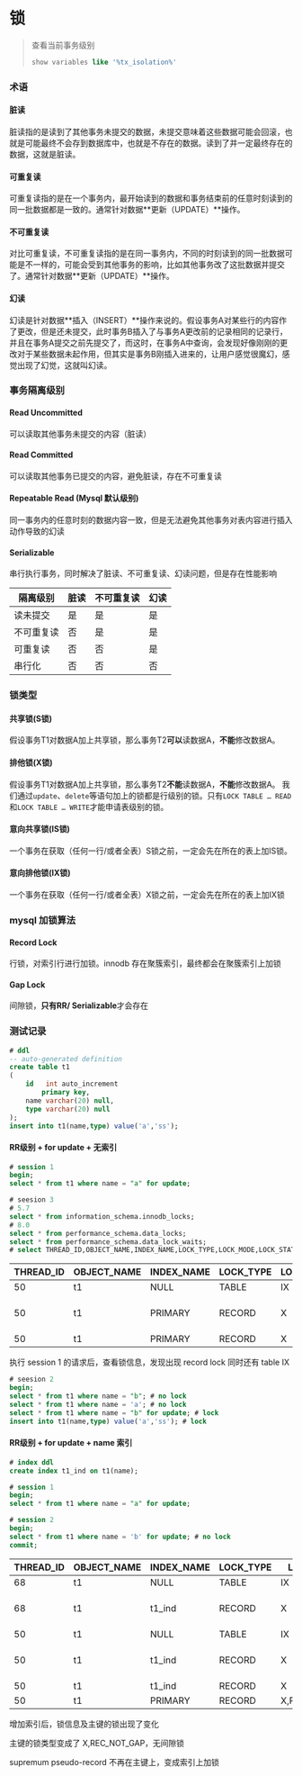 # 锁

> 查看当前事务级别
>
> ```sql
> show variables like '%tx_isolation%'
> ```

### 术语

#### 脏读

脏读指的是读到了其他事务未提交的数据，未提交意味着这些数据可能会回滚，也就是可能最终不会存到数据库中，也就是不存在的数据。读到了并一定最终存在的数据，这就是脏读。

#### 可重复读

可重复读指的是在一个事务内，最开始读到的数据和事务结束前的任意时刻读到的同一批数据都是一致的。通常针对数据\*\*更新（UPDATE）\*\*操作。

#### 不可重复读

对比可重复读，不可重复读指的是在同一事务内，不同的时刻读到的同一批数据可能是不一样的，可能会受到其他事务的影响，比如其他事务改了这批数据并提交了。通常针对数据\*\*更新（UPDATE）\*\*操作。

#### 幻读

幻读是针对数据\*\*插入（INSERT）\*\*操作来说的。假设事务A对某些行的内容作了更改，但是还未提交，此时事务B插入了与事务A更改前的记录相同的记录行，并且在事务A提交之前先提交了，而这时，在事务A中查询，会发现好像刚刚的更改对于某些数据未起作用，但其实是事务B刚插入进来的，让用户感觉很魔幻，感觉出现了幻觉，这就叫幻读。

### 事务隔离级别

#### Read Uncommitted

可以读取其他事务未提交的内容（脏读）

#### Read Committed

可以读取其他事务已提交的内容，避免脏读，存在不可重复读

#### Repeatable Read (Mysql 默认级别)

同一事务内的任意时刻的数据内容一致，但是无法避免其他事务对表内容进行插入动作导致的幻读

#### Serializable

串行执行事务，同时解决了脏读、不可重复读、幻读问题，但是存在性能影响

| 隔离级别  | 脏读 | 不可重复读 | 幻读 |
| ----- | -- | ----- | -- |
| 读未提交  | 是  | 是     | 是  |
| 不可重复读 | 否  | 是     | 是  |
| 可重复读  | 否  | 否     | 是  |
| 串行化   | 否  | 否     | 否  |

### 锁类型

#### **共享锁**(S锁)

假设事务T1对数据A加上共享锁，那么事务T2**可以**读数据A，**不能**修改数据A。

#### **排他锁**(X锁)

假设事务T1对数据A加上共享锁，那么事务T2**不能**读数据A，**不能**修改数据A。 我们通过`update`、`delete`等语句加上的锁都是行级别的锁。只有`LOCK TABLE … READ`和`LOCK TABLE … WRITE`才能申请表级别的锁。

#### **意向共享锁**(IS锁)

一个事务在获取（任何一行/或者全表）S锁之前，一定会先在所在的表上加IS锁。

#### **意向排他锁**(IX锁)

一个事务在获取（任何一行/或者全表）X锁之前，一定会先在所在的表上加IX锁

### mysql 加锁算法

#### Record Lock

行锁，对索引行进行加锁。innodb 存在聚簇索引，最终都会在聚簇索引上加锁

#### Gap Lock

间隙锁，**只有RR/ Serializable**才会存在

### 测试记录

```sql
# ddl
-- auto-generated definition
create table t1
(
    id   int auto_increment
        primary key,
    name varchar(20) null,
    type varchar(20) null
);
insert into t1(name,type) value('a','ss');
```

#### RR级别 + for update + 无索引

```sql
# session 1
begin;
select * from t1 where name = "a" for update;
```

```sql
# seesion 3
# 5.7
select * from information_schema.innodb_locks;
# 8.0
select * from performance_schema.data_locks;
select * from performance_schema.data_lock_waits;
# select THREAD_ID,OBJECT_NAME,INDEX_NAME,LOCK_TYPE,LOCK_MODE,LOCK_STATUS,LOCK_DATA from performance_schema.data_locks;
```

| THREAD\_ID | OBJECT\_NAME | INDEX\_NAME | LOCK\_TYPE | LOCK\_MODE | LOCK\_STATUS | LOCK\_DATA             |
| ---------- | ------------ | ----------- | ---------- | ---------- | ------------ | ---------------------- |
| 50         | t1           | NULL        | TABLE      | IX         | GRANTED      | NULL                   |
| 50         | t1           | PRIMARY     | RECORD     | X          | GRANTED      | supremum pseudo-record |
| 50         | t1           | PRIMARY     | RECORD     | X          | GRANTED      | 1                      |

执行 session 1 的请求后，查看锁信息，发现出现 record lock 同时还有 table IX

```sql
# seesion 2
begin;
select * from t1 where name = "b"; # no lock
select * from t1 where name = 'a'; # no lock
select * from t1 where name = "b" for update; # lock
insert into t1(name,type) value('a','ss'); # lock
```

#### RR级别 + for update + name 索引

```sql
# index ddl
create index t1_ind on t1(name);
```

```sql
# session 1
begin;
select * from t1 where name = "a" for update;
```

```sql
# session 2
begin;
select * from t1 where name = 'b' for update; # no lock
commit;
```

| THREAD\_ID | OBJECT\_NAME | INDEX\_NAME | LOCK\_TYPE | LOCK\_MODE      | LOCK\_STATUS | LOCK\_DATA             |
| ---------- | ------------ | ----------- | ---------- | --------------- | ------------ | ---------------------- |
| 68         | t1           | NULL        | TABLE      | IX              | GRANTED      | NULL                   |
| 68         | t1           | t1\_ind     | RECORD     | X               | GRANTED      | supremum pseudo-record |
| 50         | t1           | NULL        | TABLE      | IX              | GRANTED      | NULL                   |
| 50         | t1           | t1\_ind     | RECORD     | X               | GRANTED      | supremum pseudo-record |
| 50         | t1           | t1\_ind     | RECORD     | X               | GRANTED      | 'a', 1                 |
| 50         | t1           | PRIMARY     | RECORD     | X,REC\_NOT\_GAP | GRANTED      | 1                      |

增加索引后，锁信息及主键的锁出现了变化

主键的锁类型变成了 X,REC\_NOT\_GAP，无间隙锁

supremum pseudo-record 不再在主键上，变成索引上加锁
